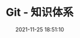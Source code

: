 ---
pageComponent: 
  name: Catalogue
  data: 
    path: 40.工具/20.开发管理 - Git
    imgUrl: /img/catalogue/default.png
    description: 
title: Git - 知识体系
date: 2021-11-25 18:51:10
permalink: /git/
sidebar: false
article: false
comment: false
editLink: false
---